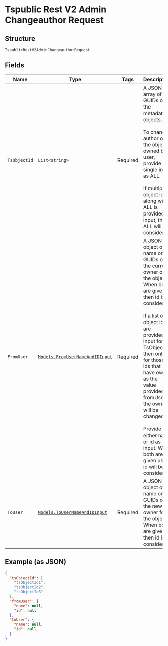 
# Tspublic Rest V2 Admin Changeauthor Request

## Structure

`TspublicRestV2AdminChangeauthorRequest`

## Fields

| Name | Type | Tags | Description |
|  --- | --- | --- | --- |
| `TsObjectId` | `List<string>` | Required | A JSON array of GUIDs of the metadata objects.<br><br>To change author of all the objects owned by a user, provide single input as ALL.<br><br>If multiple object ids along with ALL is provided as input, then ALL will be considered. |
| `FromUser` | [`Models.FromUserNameAndIDInput`](../../doc/models/from-user-name-and-id-input.md) | Required | A JSON object of name or GUIDs of the current owner of the objects. When both are given then id is considered.<br><br>If a list of object ids are provided as input for TsObjectId, then only for those ids that have owner as the value provided in fromUser, the owner will be changed.<br><br>Provide either name or id as input. When both are given user id will be considered. |
| `ToUser` | [`Models.ToUserNameAndIDInput`](../../doc/models/to-user-name-and-id-input.md) | Required | A JSON object of name or GUIDs of the new owner for the objects. When both are given then id is considered. |

## Example (as JSON)

```json
{
  "tsObjectId": [
    "tsObjectId1",
    "tsObjectId2",
    "tsObjectId3"
  ],
  "fromUser": {
    "name": null,
    "id": null
  },
  "toUser": {
    "name": null,
    "id": null
  }
}
```

